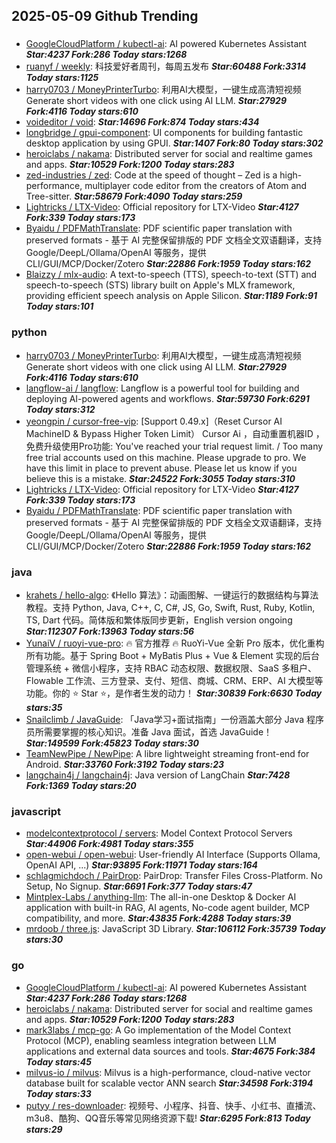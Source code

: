 ## 2025-05-09 Github Trending

### 
* [GoogleCloudPlatform / kubectl-ai](https://github.com/GoogleCloudPlatform/kubectl-ai): AI powered Kubernetes Assistant ***Star:4237 Fork:286 Today stars:1268***
* [ruanyf / weekly](https://github.com/ruanyf/weekly): 科技爱好者周刊，每周五发布 ***Star:60488 Fork:3314 Today stars:1125***
* [harry0703 / MoneyPrinterTurbo](https://github.com/harry0703/MoneyPrinterTurbo): 利用AI大模型，一键生成高清短视频 Generate short videos with one click using AI LLM. ***Star:27929 Fork:4116 Today stars:610***
* [voideditor / void](https://github.com/voideditor/void):  ***Star:14696 Fork:874 Today stars:434***
* [longbridge / gpui-component](https://github.com/longbridge/gpui-component): UI components for building fantastic desktop application by using GPUI. ***Star:1407 Fork:80 Today stars:302***
* [heroiclabs / nakama](https://github.com/heroiclabs/nakama): Distributed server for social and realtime games and apps. ***Star:10529 Fork:1200 Today stars:283***
* [zed-industries / zed](https://github.com/zed-industries/zed): Code at the speed of thought – Zed is a high-performance, multiplayer code editor from the creators of Atom and Tree-sitter. ***Star:58679 Fork:4090 Today stars:259***
* [Lightricks / LTX-Video](https://github.com/Lightricks/LTX-Video): Official repository for LTX-Video ***Star:4127 Fork:339 Today stars:173***
* [Byaidu / PDFMathTranslate](https://github.com/Byaidu/PDFMathTranslate): PDF scientific paper translation with preserved formats - 基于 AI 完整保留排版的 PDF 文档全文双语翻译，支持 Google/DeepL/Ollama/OpenAI 等服务，提供 CLI/GUI/MCP/Docker/Zotero ***Star:22886 Fork:1959 Today stars:162***
* [Blaizzy / mlx-audio](https://github.com/Blaizzy/mlx-audio): A text-to-speech (TTS), speech-to-text (STT) and speech-to-speech (STS) library built on Apple's MLX framework, providing efficient speech analysis on Apple Silicon. ***Star:1189 Fork:91 Today stars:101***

### python
* [harry0703 / MoneyPrinterTurbo](https://github.com/harry0703/MoneyPrinterTurbo): 利用AI大模型，一键生成高清短视频 Generate short videos with one click using AI LLM. ***Star:27929 Fork:4116 Today stars:610***
* [langflow-ai / langflow](https://github.com/langflow-ai/langflow): Langflow is a powerful tool for building and deploying AI-powered agents and workflows. ***Star:59730 Fork:6291 Today stars:312***
* [yeongpin / cursor-free-vip](https://github.com/yeongpin/cursor-free-vip): [Support 0.49.x]（Reset Cursor AI MachineID & Bypass Higher Token Limit） Cursor Ai ，自动重置机器ID ， 免费升级使用Pro功能: You've reached your trial request limit. / Too many free trial accounts used on this machine. Please upgrade to pro. We have this limit in place to prevent abuse. Please let us know if you believe this is a mistake. ***Star:24522 Fork:3055 Today stars:310***
* [Lightricks / LTX-Video](https://github.com/Lightricks/LTX-Video): Official repository for LTX-Video ***Star:4127 Fork:339 Today stars:173***
* [Byaidu / PDFMathTranslate](https://github.com/Byaidu/PDFMathTranslate): PDF scientific paper translation with preserved formats - 基于 AI 完整保留排版的 PDF 文档全文双语翻译，支持 Google/DeepL/Ollama/OpenAI 等服务，提供 CLI/GUI/MCP/Docker/Zotero ***Star:22886 Fork:1959 Today stars:162***

### java
* [krahets / hello-algo](https://github.com/krahets/hello-algo): 《Hello 算法》：动画图解、一键运行的数据结构与算法教程。支持 Python, Java, C++, C, C#, JS, Go, Swift, Rust, Ruby, Kotlin, TS, Dart 代码。简体版和繁体版同步更新，English version ongoing ***Star:112307 Fork:13963 Today stars:56***
* [YunaiV / ruoyi-vue-pro](https://github.com/YunaiV/ruoyi-vue-pro): 🔥 官方推荐 🔥 RuoYi-Vue 全新 Pro 版本，优化重构所有功能。基于 Spring Boot + MyBatis Plus + Vue & Element 实现的后台管理系统 + 微信小程序，支持 RBAC 动态权限、数据权限、SaaS 多租户、Flowable 工作流、三方登录、支付、短信、商城、CRM、ERP、AI 大模型等功能。你的 ⭐️ Star ⭐️，是作者生发的动力！ ***Star:30839 Fork:6630 Today stars:35***
* [Snailclimb / JavaGuide](https://github.com/Snailclimb/JavaGuide): 「Java学习+面试指南」一份涵盖大部分 Java 程序员所需要掌握的核心知识。准备 Java 面试，首选 JavaGuide！ ***Star:149599 Fork:45823 Today stars:30***
* [TeamNewPipe / NewPipe](https://github.com/TeamNewPipe/NewPipe): A libre lightweight streaming front-end for Android. ***Star:33760 Fork:3192 Today stars:23***
* [langchain4j / langchain4j](https://github.com/langchain4j/langchain4j): Java version of LangChain ***Star:7428 Fork:1369 Today stars:20***

### javascript
* [modelcontextprotocol / servers](https://github.com/modelcontextprotocol/servers): Model Context Protocol Servers ***Star:44906 Fork:4981 Today stars:355***
* [open-webui / open-webui](https://github.com/open-webui/open-webui): User-friendly AI Interface (Supports Ollama, OpenAI API, ...) ***Star:93895 Fork:11971 Today stars:164***
* [schlagmichdoch / PairDrop](https://github.com/schlagmichdoch/PairDrop): PairDrop: Transfer Files Cross-Platform. No Setup, No Signup. ***Star:6691 Fork:377 Today stars:47***
* [Mintplex-Labs / anything-llm](https://github.com/Mintplex-Labs/anything-llm): The all-in-one Desktop & Docker AI application with built-in RAG, AI agents, No-code agent builder, MCP compatibility, and more. ***Star:43835 Fork:4288 Today stars:39***
* [mrdoob / three.js](https://github.com/mrdoob/three.js): JavaScript 3D Library. ***Star:106112 Fork:35739 Today stars:30***

### go
* [GoogleCloudPlatform / kubectl-ai](https://github.com/GoogleCloudPlatform/kubectl-ai): AI powered Kubernetes Assistant ***Star:4237 Fork:286 Today stars:1268***
* [heroiclabs / nakama](https://github.com/heroiclabs/nakama): Distributed server for social and realtime games and apps. ***Star:10529 Fork:1200 Today stars:283***
* [mark3labs / mcp-go](https://github.com/mark3labs/mcp-go): A Go implementation of the Model Context Protocol (MCP), enabling seamless integration between LLM applications and external data sources and tools. ***Star:4675 Fork:384 Today stars:45***
* [milvus-io / milvus](https://github.com/milvus-io/milvus): Milvus is a high-performance, cloud-native vector database built for scalable vector ANN search ***Star:34598 Fork:3194 Today stars:33***
* [putyy / res-downloader](https://github.com/putyy/res-downloader): 视频号、小程序、抖音、快手、小红书、直播流、m3u8、酷狗、QQ音乐等常见网络资源下载! ***Star:6295 Fork:813 Today stars:29***
